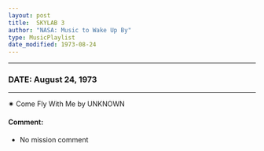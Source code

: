 ```yaml
---
layout: post
title:  SKYLAB 3
author: "NASA: Music to Wake Up By"
type: MusicPlaylist
date_modified: 1973-08-24
---
```


----
### DATE: August 24, 1973
----
✷ Come Fly With Me by UNKNOWN

#### Comment:
* No mission comment
